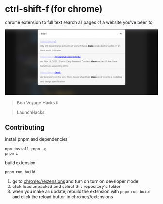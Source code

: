 # ctrl-shift-f (for chrome)
chrome extension to full text search all pages of a website you've been to

![ctrl-shift-f demo](ctrl-shift-f-demo.png)

> Bon Voyage Hacks II

> LaunchHacks

## Contributing
install pnpm and dependencies
```
npm install pnpm -g
pnpm i
```
build extension
```
pnpm run build
```

1. go to [chrome://extensions](chrome://extensions) and turn on turn on developer mode
2. click load unpacked and select this repository's folder
3. when you make an update, rebuild the extension with `pnpm run build` and click the reload button in chrome://extensions